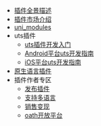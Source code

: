 * [插件全景描述](/plugin/README.md)
* [插件市场介绍](/plugin/plugin-ext-introduction.md)
* [uni_modules](/plugin/uni_modules.md)
* uts插件
  * [uts插件开发入门](/plugin/uts-plugin.md)
  * [Android平台uts开发指南](/plugin/uts-for-android.md)
  * [iOS平台uts开发指南](/plugin/uts-for-ios.md)
* [原生语言插件](/plugin/native-plugin.md)
* 插件作者专区
  * [发布插件](/plugin/publish.md)
  * [支持多语言](/plugin/language.md)
  * [销售变现](/plugin/sell.md)
  * [oath开放平台](/plugin/oath.md)
